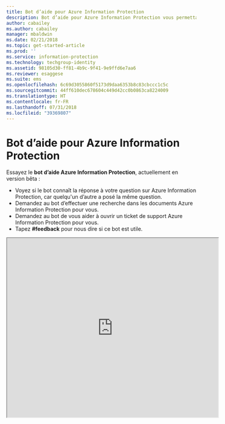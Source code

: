 ```yaml
---
title: Bot d’aide pour Azure Information Protection
description: Bot d’aide pour Azure Information Protection vous permettant de trouver une réponse à vos questions, d’effectuer une recherche dans les documents ou d’ouvrir un ticket de support si vous avez besoin de support technique.
author: cabailey
ms.author: cabailey
manager: mbaldwin
ms.date: 02/21/2018
ms.topic: get-started-article
ms.prod: ''
ms.service: information-protection
ms.technology: techgroup-identity
ms.assetid: 98105d30-ff81-4b9c-9f41-9e9ffd6e7aa6
ms.reviewer: esaggese
ms.suite: ems
ms.openlocfilehash: 6c69d3055860f5173d9daa6353b8c83cbccc1c5c
ms.sourcegitcommit: 44ff610dec678604c449d42cc0b0863ca8224009
ms.translationtype: HT
ms.contentlocale: fr-FR
ms.lasthandoff: 07/31/2018
ms.locfileid: "39369807"
---
```

# <a name="help-bot-for-azure-information-protection"></a>Bot d’aide pour Azure Information Protection

Essayez le **bot d’aide Azure Information Protection**, actuellement en version bêta :

- Voyez si le bot connaît la réponse à votre question sur Azure Information Protection, car quelqu'un d’autre a posé la même question.
- Demandez au bot d’effectuer une recherche dans les documents Azure Information Protection pour vous.
- Demandez au bot de vous aider à ouvrir un ticket de support Azure Information Protection pour vous.
- Tapez **#feedback** pour nous dire si ce bot est utile.


<iframe width="560" height="475" src="https://webchat.botframework.com/embed/AIPformalBOT?s=SwZOTnCyj6w.cwA.zYE.Wdf87z08R7NHjtaev84v0nLC0urEfQJ2_5bUgvtIR9Q"></iframe>


